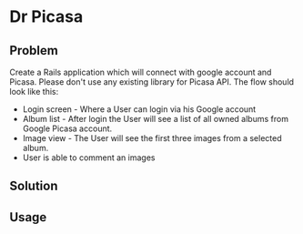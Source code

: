 # Dr Picasa

## Problem

Create a Rails application which will connect with google account and
Picasa. Please don't use any existing library for Picasa API.  The flow
should look like this:

* Login screen - Where a User can login via his Google account
* Album list - After login the User will see a list of all owned albums
  from Google Picasa account.
* Image view - The User will see the first three images from a selected
  album.
* User is able to comment an images

## Solution 

## Usage
